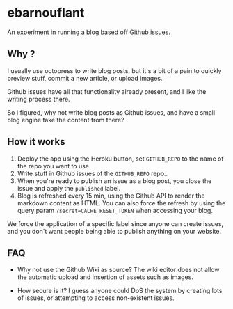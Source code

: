 # ebarnouflant

An experiment in running a blog based off Github issues.

## Why ?

I usually use octopress to write blog posts, but it's a bit of a pain to quickly preview stuff, commit a new article, or upload images.

Github issues have all that functionality already present, and I like the writing process there.

So I figured, why not write blog posts as Github issues, and have a small blog
engine take the content from there?

## How it works

1. Deploy the app using the Heroku button, set `GITHUB_REPO` to the name of the
   repo you want to use.
1. Write stuff in Github issues of the `GITHUB_REPO` repo..
1. When you're ready to publish an issue as a blog post, you close the issue
   and apply the `published` label.
1. Blog is refreshed every 15 min, using the Github API to render the markdown
   content as HTML. You can also force the refresh by using the query param
`?secret=CACHE_RESET_TOKEN` when accessing your blog.

We force the application of a specific label since anyone can create issues,
and you don't want people being able to publish anything on your website.

## FAQ

* Why not use the Github Wiki as source?
  The wiki editor does not allow the automatic upload and insertion of assets such as images.

* How secure is it?
  I guess anyone could DoS the system by creating lots of issues, or attempting to access non-existent issues.
